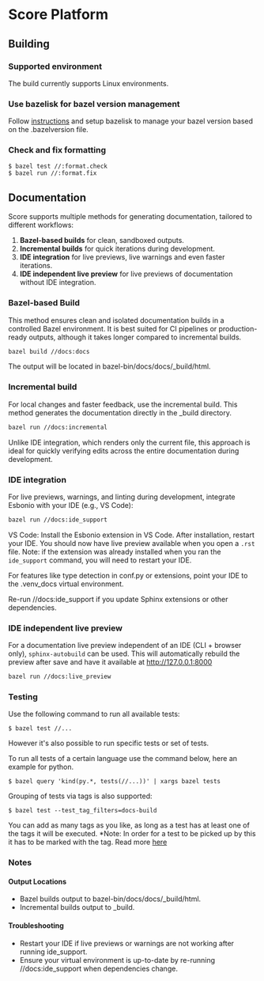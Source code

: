# Score Platform

## Building

### Supported environment
The build currently supports Linux environments.

### Use bazelisk for bazel version management
Follow [instructions](https://github.com/bazelbuild/bazelisk) and setup bazelisk to manage your bazel version based on the .bazelversion file.

### Check and fix formatting
```
$ bazel test //:format.check
$ bazel run //:format.fix
```

## Documentation

Score supports multiple methods for generating documentation, tailored to different workflows:
1. **Bazel-based builds** for clean, sandboxed outputs.
2. **Incremental builds** for quick iterations during development.
3. **IDE integration** for live previews, live warnings and even faster iterations.
4. **IDE independent live preview** for live previews of documentation without IDE integration.

### Bazel-based Build

This method ensures clean and isolated documentation builds in a controlled Bazel environment.
It is best suited for CI pipelines or production-ready outputs, although it takes longer compared to
incremental builds.

```sh
bazel build //docs:docs
```
The output will be located in bazel-bin/docs/docs/_build/html.


### Incremental build

For local changes and faster feedback, use the incremental build.
This method generates the documentation directly in the _build directory.

```sh
bazel run //docs:incremental
```
Unlike IDE integration, which renders only the current file, this approach is ideal for quickly
verifying edits across the entire documentation during development.


### IDE integration

For live previews, warnings, and linting during development,
integrate Esbonio with your IDE (e.g., VS Code):

```sh
bazel run //docs:ide_support
```

VS Code: Install the Esbonio extension in VS Code. After installation, restart your IDE.
You should now have live preview available when you open a `.rst` file.
Note: if the extension was already installed when you ran the `ide_support` command,
you will need to restart your IDE.

For features like type detection in conf.py or extensions,
point your IDE to the .venv_docs virtual environment.

Re-run //docs:ide_support if you update Sphinx extensions or other dependencies.

### IDE independent live preview

For a documentation live preview independent of an IDE (CLI + browser only), `sphinx-autobuild` can be used.
This will automatically rebuild the preview after save and have it available at http://127.0.0.1:8000

```sh
bazel run //docs:live_preview
```


### Testing

Use the following command to run all available tests:

```
$ bazel test //...
```

However it's also  possible to run specific tests or set of tests.

To run all tests of a certain language use the command below, here an example for python.
```
$ bazel query 'kind(py.*, tests(//...))' | xargs bazel tests
```

Grouping of tests via tags is also supported:
```
$ bazel test --test_tag_filters=docs-build
```
You can add as many tags as you like, as long as a test has at least one of the tags it will be executed.
*Note: In order for a test to be picked up by this it has to be marked with the tag. Read more [here](/tools/testing/pytest/README.md)


### Notes
#### Output Locations
* Bazel builds output to bazel-bin/docs/docs/_build/html.
* Incremental builds output to _build.

#### Troubleshooting
* Restart your IDE if live previews or warnings are not working after running ide_support.
* Ensure your virtual environment is up-to-date by re-running //docs:ide_support when dependencies
  change.
